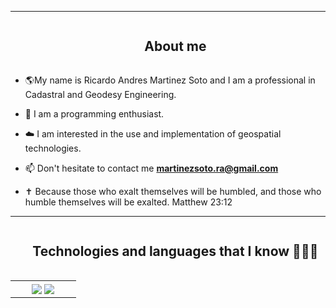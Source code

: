 
---
<!--h2 without bottom border-->
<div id="user-content-toc">
  <ul align="center">
    <summary><h2 style="display: inline-block">About me</h2></summary>
  </ul>
</div>


<!--Intro start-->
- 🌎My name is Ricardo Andres Martinez Soto and I am a professional in Cadastral and Geodesy Engineering.

- 🌱 I am a programming enthusiast.

- ☁️ I am interested in the use and implementation of geospatial technologies.

- 📫 Don't hesitate to contact me **martinezsoto.ra@gmail.com**

-  ✝ Because those who exalt themselves will be humbled, and those who humble themselves will be exalted. Matthew 23:12 

---
<!--Intro end-->


<!--h1 without bottom border-->
<div id="user-content-toc">
  <ul align="center">
    <summary><h2 style="display: inline-block">Technologies and languages ​​that I know  👨🏻‍💻  </h2></summary>
  </ul>
</div>
<!--tech stack icons-->

<!--- stats & Trophy (start) -->
<p align="center">
  <!--- stats (start) -->
<table align="center">
<tr border="none">

<td width="50%" align="center">

  <img  align="center"  src="https://github-readme-stats.vercel.app/api/top-langs/?username=RicardoMartinezS&layout=compact"/>
  <img  align="center"  src="[https://github-readme-stats.vercel.app/api/top-langs/?username=RicardoMartinezS&layout=compact](https://github-readme-stats.vercel.app/api?username=anuraghazra&show_icons=true&theme=dark#gh-dark-mode-only)](https://github.com/anuraghazra/github-readme-stats#gh-dark-mode-only))"/>

  
  </td>
</tr>
</table>

</p>       
